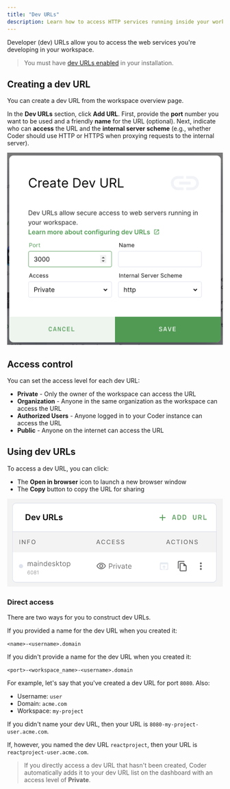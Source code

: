 ```yaml
---
title: "Dev URLs"
description: Learn how to access HTTP services running inside your workspace.
---
```


Developer (dev) URLs allow you to access the web services you're developing in
your workspace.

> You must have [dev URLs enabled](../admin/devurls.md) in your installation.

## Creating a dev URL

You can create a dev URL from the workspace overview page.

In the **Dev URLs** section, click **Add URL**. First, provide the **port**
number you want to be used and a friendly **name** for the URL (optional). Next,
indicate who can **access** the URL and the **internal server scheme** (e.g.,
whether Coder should use HTTP or HTTPS when proxying requests to the internal
server).

![Create a dev URL](../assets/create-devurl.png)

## Access control

You can set the access level for each dev URL:

- **Private** - Only the owner of the workspace can access the URL
- **Organization** - Anyone in the same organization as the workspace can access
  the URL
- **Authorized Users** - Anyone logged in to your Coder instance can access the
  URL
- **Public** - Anyone on the internet can access the URL

## Using dev URLs

To access a dev URL, you can click:

- The **Open in browser** icon to launch a new browser window
- The **Copy** button to copy the URL for sharing

![Dev URLs List](../assets/devurls.png)

### Direct access

There are two ways for you to construct dev URLs.

If you provided a name for the dev URL when you created it:

```text
<name>-<username>.domain
```

If you didn't provide a name for the dev URL when you created it:

```text
<port>-<workspace_name>-<username>.domain
```

For example, let's say that you've created a dev URL for port `8080`. Also:

- Username: `user`
- Domain: `acme.com`
- Workspace: `my-project`

If you didn't name your dev URL, then your URL is
`8080-my-project-user.acme.com`.

If, however, you named the dev URL `reactproject`, then your URL is
`reactproject-user.acme.com`.

> If you directly access a dev URL that hasn't been created, Coder automatically
> adds it to your dev URL list on the dashboard with an access level of
> **Private**.

